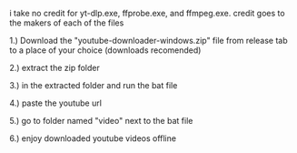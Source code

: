 i take no credit for yt-dlp.exe, ffprobe.exe, and ffmpeg.exe. credit goes to the makers of each of the files

1.) Download the "youtube-downloader-windows.zip" file from release tab to a place of your choice (downloads recomended)

2.) extract the zip folder

3.) in the extracted folder and run the bat file

4.) paste the youtube url

5.) go to folder named "video" next to the bat file

6.) enjoy downloaded youtube videos offline
